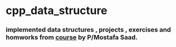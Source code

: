 # cpp_data_structure
### implemented data structures , projects , exercises and homworks from [course](https://www.udemy.com/course/dscpp-skills/?couponCode=ST22FS22724) by P/Mostafa Saad.

